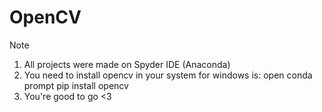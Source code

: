 # OpenCV
Note
1. All projects were made on Spyder IDE (Anaconda)
2. You need to install opencv in your system
  for windows is:
  open conda prompt
  pip install opencv
3. You're good to go <3
